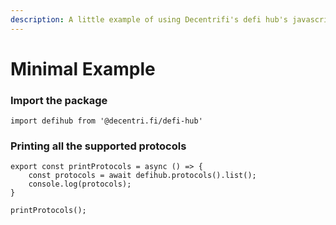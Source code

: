 ```yaml
---
description: A little example of using Decentrifi's defi hub's javascript client.
---
```


# Minimal Example

### Import the package

```
import defihub from '@decentri.fi/defi-hub'
```

### Printing all the supported protocols

```
export const printProtocols = async () => {
    const protocols = await defihub.protocols().list();
    console.log(protocols);
}

printProtocols();
```
